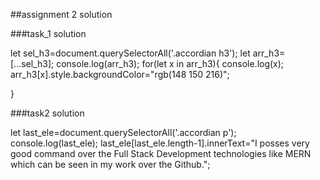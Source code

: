 ##assignment 2 solution

###task_1 solution

let sel_h3=document.querySelectorAll('.accordian h3');
let arr_h3=[...sel_h3];
console.log(arr_h3);
for(let x in arr_h3){
    console.log(x);
arr_h3[x].style.backgroundColor="rgb(148 150 216)";

}

###task2 solution 

let last_ele=document.querySelectorAll('.accordian p');
console.log(last_ele);
last_ele[last_ele.length-1].innerText="I posses very good command over the Full Stack Development technologies like MERN which can be seen in my work over the Github.";

